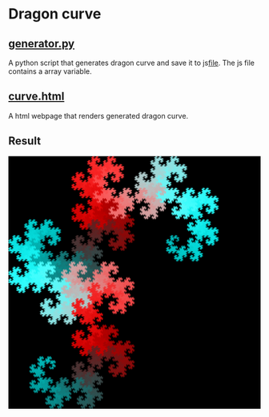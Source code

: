 # Dragon curve
## [generator.py](./generator.py)
A python script that generates dragon curve and save it to js[file](./curve.js). The js file contains a array variable.
## [curve.html](./curve.html)
A html webpage that renders generated dragon curve.
## Result
![](./curve.png)